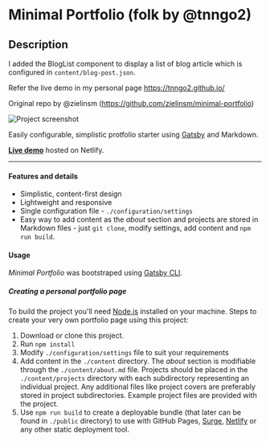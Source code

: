 # Minimal Portfolio (folk by @tnngo2)

## Description
I added the BlogList component to display a list of blog article which is configured in `content/blog-post.json`.

Refer the live demo in my personal page https://tnngo2.github.io/

Original repo by @zielinsm (https://github.com/zielinsm/minimal-portfolio)

![Project screenshot](https://raw.githubusercontent.com/zielinsm/minimal-portfolio/master/cover.png)

Easily configurable, simplistic protfolio starter using [Gatsby](https://www.gatsbyjs.org/) and Markdown.

**[Live demo](https://minimal-portfolio.zielinsk.im/)** hosted on Netlify.

---

#### Features and details
- Simplistic, content-first design
- Lightweight and responsive
- Single configuration file - `./configuration/settings`
- Easy way to add content as the *about* section and projects are stored in Markdown files - just `git clone`, modify settings, add content and `npm run build`.

#### Usage
*Minimal Portfolio* was bootstraped using [Gatsby CLI](https://www.npmjs.com/package/gatsby-cli).

##### Creating a personal portfolio page
To build the project you'll need [Node.js](https://nodejs.org/en/) installed on your machine.
Steps to create your very own portfolio page using this project:
1. Download or clone this project.
2. Run `npm install`
3. Modify `./configuration/settings` file to suit your requirements
4. Add content in the `./content` directory. The *about* section is modifiable through the `./content/about.md` file. Projects should be placed in the `./content/projects` directory with each subdirectory representing an individual project. Any additional files like project covers are preferably stored in project subdirectories. Example project files are provided with the project.
5. Use `npm run build` to create a deployable bundle (that later can be found in `./public` directory) to use with GitHub Pages, [Surge](https://surge.sh/), [Netlify](https://www.netlify.com/) or any other static deployment tool.
